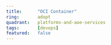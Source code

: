 ```yaml
---
title:      "OCI Container"
ring:       adopt
quadrant:   platforms-and-aoe-services
tags:       [devops]
featured:   false
---
```

